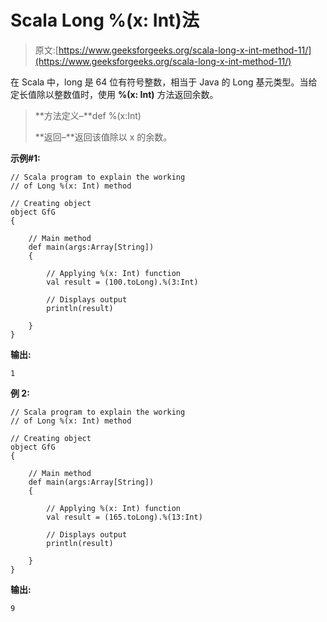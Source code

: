 # Scala Long %(x: Int)法

> 原文:[https://www.geeksforgeeks.org/scala-long-x-int-method-11/](https://www.geeksforgeeks.org/scala-long-x-int-method-11/)

在 Scala 中，long 是 64 位有符号整数，相当于 Java 的 Long 基元类型。当给定长值除以整数值时，使用 **%(x: Int)** 方法返回余数。

> **方法定义–**def %(x:Int)
> 
> **返回–**返回该值除以 x 的余数。

**示例#1:**

```
// Scala program to explain the working 
// of Long %(x: Int) method

// Creating object
object GfG
{ 

    // Main method
    def main(args:Array[String])
    {

        // Applying %(x: Int) function
        val result = (100.toLong).%(3:Int)

        // Displays output
        println(result)

    }
}
```

**输出:**

```
1
```

**例 2:**

```
// Scala program to explain the working 
// of Long %(x: Int) method

// Creating object
object GfG
{ 

    // Main method
    def main(args:Array[String])
    {

        // Applying %(x: Int) function
        val result = (165.toLong).%(13:Int)

        // Displays output
        println(result)

    }
}
```

**输出:**

```
9
```